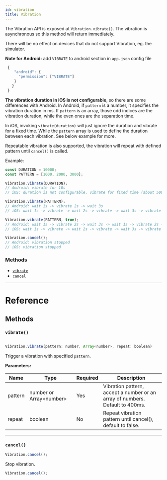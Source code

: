 ```yaml
---
id: vibration
title: Vibration
---
```


The Vibration API is exposed at `Vibration.vibrate()`. The vibration is asynchronous so this method will return immediately.

There will be no effect on devices that do not support Vibration, eg. the simulator.

**Note for Android:** add `VIBRATE` to android section in `app.json` config file

```javascript
 {
    "android": {
      "permission": ["VIBRATE"]
    }
   }
 }
```

**The vibration duration in iOS is not configurable**, so there are some differences with Android. In Android, if `pattern` is a number, it specifies the vibration duration in ms. If `pattern` is an array, those odd indices are the vibration duration, while the even ones are the separation time.

In iOS, invoking `vibrate(duration)` will just ignore the duration and vibrate for a fixed time. While the `pattern` array is used to define the duration between each vibration. See below example for more.

Repeatable vibration is also supported, the vibration will repeat with defined pattern until `cancel()` is called.

Example:

```javascript
const DURATION = 10000;
const PATTERN = [1000, 2000, 3000];

Vibration.vibrate(DURATION);
// Android: vibrate for 10s
// iOS: duration is not configurable, vibrate for fixed time (about 500ms)

Vibration.vibrate(PATTERN);
// Android: wait 1s -> vibrate 2s -> wait 3s
// iOS: wait 1s -> vibrate -> wait 2s -> vibrate -> wait 3s -> vibrate

Vibration.vibrate(PATTERN, true);
// Android: wait 1s -> vibrate 2s -> wait 3s -> wait 1s -> vibrate 2s -> wait 3s -> ...
// iOS: wait 1s -> vibrate -> wait 2s -> vibrate -> wait 3s -> vibrate -> wait 1s -> vibrate -> wait 2s -> vibrate -> wait 3s -> vibrate -> ...

Vibration.cancel();
// Android: vibration stopped
// iOS: vibration stopped
```

### Methods

- [`vibrate`](../vibration/#vibrate)
- [`cancel`](../vibration/#cancel)

---

# Reference

## Methods

### `vibrate()`

```javascript

Vibration.vibrate(pattern: number, Array<number>, repeat: boolean)

```

Trigger a vibration with specified `pattern`.

**Parameters:**

| Name    | Type                      | Required | Description                                                                  |
| ------- | ------------------------- | -------- | ---------------------------------------------------------------------------- |
| pattern | number or Array\<number\> | Yes      | Vibration pattern, accept a number or an array of numbers. Default to 400ms. |
| repeat  | boolean                   | No       | Repeat vibration pattern until cancel(), default to false.                   |

---

### `cancel()`

```javascript
Vibration.cancel();
```

Stop vibration.

```javascript
Vibration.cancel();
```
